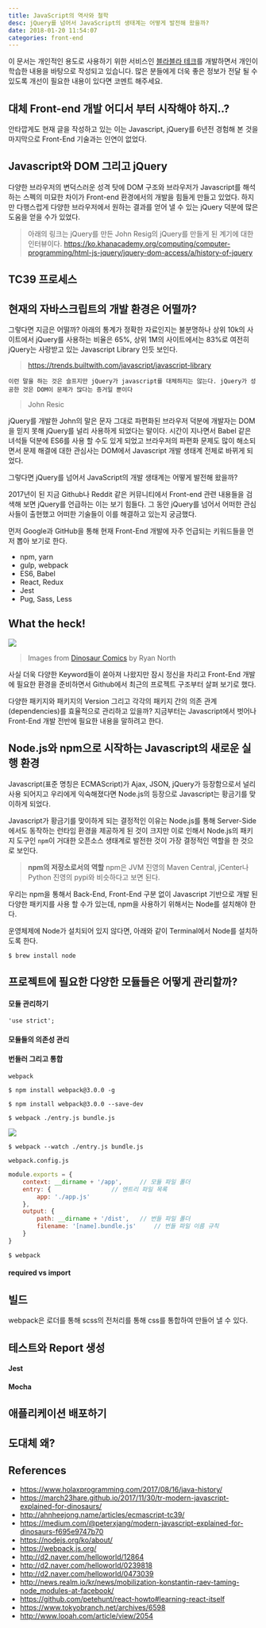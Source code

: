 ```yaml
---
title: JavaScript의 역사와 철학
desc: jQuery를 넘어서 JavaScript의 생태계는 어떻게 발전해 왔을까?
date: 2018-01-20 11:54:07
categories: front-end
---
```


이 문서는 개인적인 용도로 사용하기 위한 서비스인 [블라블라 테크](http://blahblah.tech)를 개발하면서 개인이 학습한 내용을 바탕으로 작성되고 있습니다. 많은 분들에게 더욱 좋은 정보가 전달 될 수 있도록 개선이 필요한 내용이 있다면 코멘트 해주세요.

## 대체 Front-end 개발 어디서 부터 시작해야 하지..?

안타깝게도 현재 글을 작성하고 있는 이는 Javascript, jQuery를 6년전 경험해 본 것을 마지막으로 Front-End 기술과는 인연이 없었다.

## Javascript와 DOM 그리고 jQuery

다양한 브라우저의 변덕스러운 성격 탓에 DOM 구조와 브라우저가 Javascript를 해석하는 스펙의 미묘한 차이가 Front-end 환경에서의 개발을 힘들게 만들고 있었다. 하지만 다행스럽게 다양한 브라우저에서 원하는 결과를 얻어 낼 수 있는 jQuery 덕분에 많은 도움을 얻을 수가 있었다.

> 아래의 링크는 jQuery를 만든 John Resig의 jQuery를 만들게 된 계기에 대한 인터뷰이다.
https://ko.khanacademy.org/computing/computer-programming/html-js-jquery/jquery-dom-access/a/history-of-jquery

## TC39 프로세스

## 현재의 자바스크립트의 개발 환경은 어떨까?

그렇다면 지금은 어떨까? 아래의 통계가 정확한 자료인지는 불분명하나 상위 10k의 사이트에서 jQuery를 사용하는 비율은 65%, 상위 1M의 사이트에서는 83%로 여전히 jQuery는 사랑받고 있는 Javascript Library 인듯 보인다.

> https://trends.builtwith.com/javascript/javascript-library


```
이런 말을 하는 것은 슬프지만 jQuery가 javascript를 대체하지는 않는다. jQuery가 성공한 것은 DOM이 문제가 많다는 증거일 뿐이다
```
> John Resic

jQuery를 개발한 John의 말은 문자 그대로 파편화된 브라우저 덕분에 개발자는 DOM을 믿지 못해 jQuery를 널리 사용하게 되었다는 말이다. 시간이 지나면서 Babel 같은 녀석들 덕분에 ES6를 사용 할 수도 있게 되었고 브라우저의 파편화 문제도 많이 해소되면서 문제 해결에 대한 관심사는 DOM에서 Javascript 개발 생태계 전체로 바뀌게 되었다. 

그렇다면 jQuery를 넘어서 JavaScript의 개발 생태계는 어떻게 발전해 왔을까?

2017년이 된 지금 Github나 Reddit 같은 커뮤니티에서 Front-end 관련 내용들을 검색해 보면 jQuery를 언급하는 이는 보기 힘들다. 그 동안 jQuery를 넘어서 어떠한 관심사들이 출현했고 어떠한 기술들이 이를 해결하고 있는지 궁금했다.

먼저 Google과 GitHub을 통해 현재 Front-End 개발에 자주 언급되는 키워드들을 먼저 뽑아 보기로 한다. 

- npm, yarn
- gulp, webpack
- ES6, Babel
- React, Redux
- Jest
- Pug, Sass, Less

## What the heck!

<img src='https://cdn-images-1.medium.com/max/800/1*H8PH-HaV43gZyBJz0mJHxA.png' />

> Images from [Dinosaur Comics](http://www.qwantz.com/) by Ryan North


사실 더욱 다양한 Keyword들이 쏟아져 나왔지만 잠시 정신을 차리고 Front-End 개발에 필요한 환경을 준비하면서 Github에서 최근의 프로젝트 구조부터 살펴 보기로 했다.

다양한 패키지와 패키지의 Version 그리고 각각의 패키지 간의 의존 관계(dependencies)를 효율적으로 관리하고 있을까? 지금부터는 Javascript에서 벗어나 Front-End 개발 전반에 필요한 내용을 말하려고 한다.

## Node.js와 npm으로 시작하는 Javascript의 새로운 실행 환경

Javascript(표준 명칭은 ECMAScript)가 Ajax, JSON, jQuery가 등장함으로서 널리 사용 되어지고 우리에게 익숙해졌다면 Node.js의 등장으로 Javascript는 황금기를 맞이하게 되었다.

Javascript가 황금기를 맞이하게 되는 결정적인 이유는 Node.js를 통해 Server-Side에서도 동작하는 런타임 환경을 제공하게 된 것이 크지만 이로 인해서 Node.js의 패키지 도구인 `npm`이 거대한 오픈소스 생태계로 발전한 것이 가장 결정적인 역할을 한 것으로 보인다.

> **npm의 저장소로서의 역할**
npm은 JVM 진영의 Maven Central, jCenter나 Python 진영의 pypi와 비슷하다고 보면 된다.

우리는 npm을 통해서 Back-End, Front-End 구분 없이 Javascript 기반으로 개발 된 다양한 패키지를 사용 할 수가 있는데, npm을 사용하기 위해서는 Node를 설치해야 한다. 

운영체제에 Node가 설치되어 있지 않다면, 아래와 같이 Terminal에서 Node를 설치하도록 한다.

```shell
$ brew install node
```

## 프로젝트에 필요한 다양한 모듈들은 어떻게 관리할까?

#### 모듈 관리하기

```
'use strict';
```

#### 모듈들의 의존성 관리

#### 번들러 그리고 통합

`webpack`

```
$ npm install webpack@3.0.0 -g
```

```
$ npm install webpack@3.0.0 --save-dev
```

```
$ webpack ./entry.js bundle.js
```

<img src='http://d2.naver.com/content/images/2016/02/webpack-1.png' />

```
$ webpack --watch ./entry.js bundle.js
```

`webpack.config.js`

```javascript
module.exports = {  
    context: __dirname + '/app',	 // 모듈 파일 폴더
    entry: { 				 // 엔트리 파일 목록
        app: './app.js' 
    },
    output: {
        path: __dirname + '/dist',	 // 번들 파일 폴더
        filename: '[name].bundle.js'     // 번들 파일 이름 규칙
    }
}
```

```
$ webpack
```

#### required vs import

## 빌드

webpack은 로더를 통해 scss의 전처리를 통해 css를 통합하여 만들어 낼 수 있다.

## 테스트와 Report 생성

#### Jest

#### Mocha

## 애플리케이션 배포하기

## 도대체 왜?

## References

- https://www.holaxprogramming.com/2017/08/16/java-history/
- https://march23hare.github.io/2017/11/30/tr-modern-javascript-explained-for-dinosaurs/
- http://ahnheejong.name/articles/ecmascript-tc39/
- https://medium.com/@peterxjang/modern-javascript-explained-for-dinosaurs-f695e9747b70
- https://nodejs.org/ko/about/
- https://webpack.js.org/
- http://d2.naver.com/helloworld/12864
- http://d2.naver.com/helloworld/0239818
- http://d2.naver.com/helloworld/0473039
- http://news.realm.io/kr/news/mobilization-konstantin-raev-taming-node_modules-at-facebook/
- https://github.com/petehunt/react-howto#learning-react-itself
- https://www.tokyobranch.net/archives/6598
- http://www.looah.com/article/view/2054
